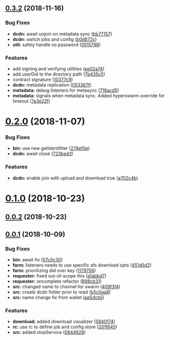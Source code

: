 ## [0.3.2](https://github.com/littlstar/ara-farming-dcdn/compare/0.2.0...0.3.2) (2018-11-16)


### Bug Fixes

* **dcdn:** await unjoin on metadata sync ([bb77157](https://github.com/littlstar/ara-farming-dcdn/commit/bb77157))
* **dcdn:** switch jobs and config ([b0d872c](https://github.com/littlstar/ara-farming-dcdn/commit/b0d872c))
* **util:** safely handle no password ([0515798](https://github.com/littlstar/ara-farming-dcdn/commit/0515798))


### Features

* add signing and verifying utilities ([ee02a74](https://github.com/littlstar/ara-farming-dcdn/commit/ee02a74))
* add userDid to the directory path ([7b435c5](https://github.com/littlstar/ara-farming-dcdn/commit/7b435c5))
* contract signature ([10377c9](https://github.com/littlstar/ara-farming-dcdn/commit/10377c9))
* **dcdn:** metadata replication ([053367f](https://github.com/littlstar/ara-farming-dcdn/commit/053367f))
* **metadata:** debug listeners for metasync ([718acd5](https://github.com/littlstar/ara-farming-dcdn/commit/718acd5))
* **metadata:** signals when metadata sync. Added hyperswarm override for timeout ([7a3e22f](https://github.com/littlstar/ara-farming-dcdn/commit/7a3e22f))



# [0.2.0](https://github.com/littlstar/ara-farming-dcdn/compare/0.1.0...0.2.0) (2018-11-07)


### Bug Fixes

* **bin:** use new getIdentifiter ([278ef0e](https://github.com/littlstar/ara-farming-dcdn/commit/278ef0e))
* **dcdn:** await close ([723bed3](https://github.com/littlstar/ara-farming-dcdn/commit/723bed3))


### Features

* **dcdn:** enable join with upload and download true ([a702c4b](https://github.com/littlstar/ara-farming-dcdn/commit/a702c4b))



# [0.1.0](https://github.com/littlstar/ara-farming-dcdn/compare/0.0.2...0.1.0) (2018-10-23)



## [0.0.2](https://github.com/littlstar/ara-farming-dcdn/compare/0.0.1...0.0.2) (2018-10-23)



## [0.0.1](https://github.com/littlstar/ara-farming-dcdn/compare/0844928...0.0.1) (2018-10-09)


### Bug Fixes

* **bin:** await fix ([07c0c30](https://github.com/littlstar/ara-farming-dcdn/commit/07c0c30))
* **farm:** listeners needs to use specific afs download opts ([451d5d2](https://github.com/littlstar/ara-farming-dcdn/commit/451d5d2))
* **farm:** prioritizing did over key ([1179756](https://github.com/littlstar/ara-farming-dcdn/commit/1179756))
* **requester:** fixed out-of-scope this ([a1abbd7](https://github.com/littlstar/ara-farming-dcdn/commit/a1abbd7))
* **requester:** oncomplete refactor ([898cb31](https://github.com/littlstar/ara-farming-dcdn/commit/898cb31))
* **src:** changed name to channel for swarm ([409f3f4](https://github.com/littlstar/ara-farming-dcdn/commit/409f3f4))
* **src:** create dcdn folder prior to read ([b5c0aa8](https://github.com/littlstar/ara-farming-dcdn/commit/b5c0aa8))
* **src:** name change fix from wallet ([ae5dcb5](https://github.com/littlstar/ara-farming-dcdn/commit/ae5dcb5))


### Features

* **download:** added download visualizer ([5840174](https://github.com/littlstar/ara-farming-dcdn/commit/5840174))
* **rc:** use rc to define job and config store ([331f645](https://github.com/littlstar/ara-farming-dcdn/commit/331f645))
* **src:** added stopService ([0844928](https://github.com/littlstar/ara-farming-dcdn/commit/0844928))



